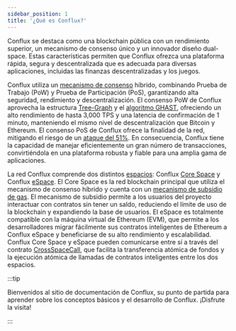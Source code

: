```yaml
---
sidebar_position: 1
title: '¿Qué es Conflux?'
---
```


Conflux se destaca como una blockchain pública con un rendimiento superior, un mecanismo de consenso único y un innovador diseño dual-space. Estas características permiten que Conflux ofrezca una plataforma rápida, segura y descentralizada que es adecuada para diversas aplicaciones, incluidas las finanzas descentralizadas y los juegos.

Conflux utiliza un [mecanismo de consenso](./consensus-mechanisms/consensus-mechanisms.md) híbrido, combinando Prueba de Trabajo (PoW) y Prueba de Participación (PoS), garantizando alta seguridad, rendimiento y descentralización. El consenso PoW de Conflux aprovecha la estructura [ Tree-Graph](./consensus-mechanisms/proof-of-work/tree-graph.md) y el [algoritmo GHAST](./consensus-mechanisms/proof-of-work/ghast.md), ofreciendo un alto rendimiento de hasta 3,000 TPS y una latencia de confirmación de 1 minuto, manteniendo el mismo nivel de descentralización que Bitcoin y Ethereum. El consenso PoS de Conflux ofrece la finalidad de la red, mitigando el riesgo de un [ataque del 51%](./consensus-mechanisms/proof-of-stake/why-pos.md).  En consecuencia, Conflux tiene la capacidad de manejar eficientemente un gran número de transacciones, convirtiéndola en una plataforma robusta y fiable para una amplia gama de aplicaciones.

La red Conflux comprende dos distintos [espacios](./spaces.md): Conflux [Core Space](../../core/core.mdx) y Conflux [eSpace](../../espace/learn/overview.md). El Core Space es la red blockchain principal que utiliza el mecanismo de consenso híbrido y cuenta con un [mecanismo de subsidio de gas](../../core/learn/core-space-basics/internal-contracts/sponsor-whitelist-control.md). El mecanismo de subsidio permite a los usuarios del proyecto interactuar con contratos sin tener un saldo, reduciendo el límite de uso de la blockchain y expandiendo la base de usuarios. El eSpace es totalmente compatible con la máquina virtual de Ethereum (EVM), que permite a los desarrolladores migrar fácilmente sus contratos inteligentes de Ethereum a Conflux eSpace y beneficiarse de su alto rendimiento y escalabilidad. Conflux Core Space y eSpace pueden comunicarse entre sí a través del contrato [CrossSpaceCall](../../core/learn/core-space-basics/internal-contracts/crossSpaceCall.md), que facilita la transferencia atómica de fondos y la ejecución atómica de llamadas de contratos inteligentes entre los dos espacios.

:::tip

Bienvenidos al sitio de documentación de Conflux, su punto de partida para aprender sobre los conceptos básicos y el desarrollo de Conflux. ¡Disfrute la visita!

:::
